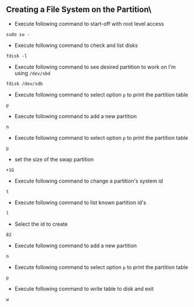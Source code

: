 ## Creating a File System on the Partition\

* Execute following command to start-off with root level access
```console
sudo su -
```

* Execute following command to check and list disks
```console
fdisk -l
```

* Execute following command to see desired partition to work on I'm using `/dev/sbd`
```console
fdisk /dev/sdb
```

* Execute following command to select option `p` to print the partition table
```console
p
```

* Execute following command to add a new partition
```console
n
```

* Execute following command to select option `p` to print the partition table
```console
p
```

* set the size of the swap partition
```console
+1G
```

* Execute following command to change a partition's system id
```console
t
```

* Execute following command to list known partition id's
```console
l
```

* Select the id to create
```console
82
```

* Execute following command to add a new partition
```console
n
```

* Execute following command to select option `p` to print the partition table
```console
p
```

* Execute following command to write table to disk and exit
```console
w
```